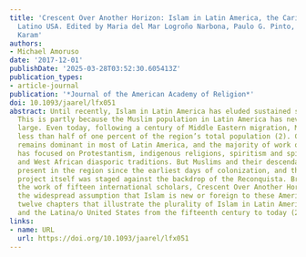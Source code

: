 ```yaml
---
title: 'Crescent Over Another Horizon: Islam in Latin America, the Caribbean, and
  Latino USA. Edited by Maria del Mar Logroño Narbona, Paulo G. Pinto, and John Tofik
  Karam'
authors:
- Michael Amoruso
date: '2017-12-01'
publishDate: '2025-03-28T03:52:30.605413Z'
publication_types:
- article-journal
publication: '*Journal of the American Academy of Religion*'
doi: 10.1093/jaarel/lfx051
abstract: Until recently, Islam in Latin America has eluded sustained scholarly attention.
  This is partly because the Muslim population in Latin America has never been numerically
  large. Even today, following a century of Middle Eastern migration, Muslims comprise
  less than half of one percent of the region’s total population (2). Catholicism
  remains dominant in most of Latin America, and the majority of work on other traditions
  has focused on Protestantism, indigenous religions, spiritism and spiritualism,
  and West African diasporic traditions. But Muslims and their descendants have been
  present in the region since the earliest days of colonization, and the Iberian colonial
  project itself was staged against the backdrop of the Reconquista. Bringing together
  the work of fifteen international scholars, Crescent Over Another Horizon “counteracts
  the widespread assumption that Islam is new or foreign to these Americas” through
  twelve chapters that illustrate the plurality of Islam in Latin America, the Caribbean,
  and the Latina/o United States from the fifteenth century to today (2).
links:
- name: URL
  url: https://doi.org/10.1093/jaarel/lfx051
---
```

